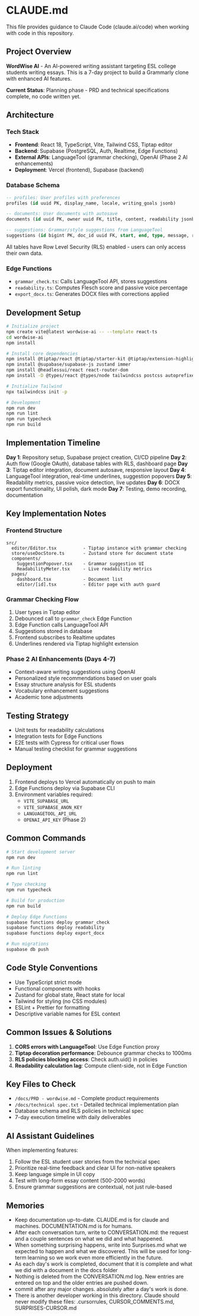 # CLAUDE.md

This file provides guidance to Claude Code (claude.ai/code) when working with code in this repository.

## Project Overview

**WordWise AI** - An AI-powered writing assistant targeting ESL college students writing essays. This is a 7-day project to build a Grammarly clone with enhanced AI features.

**Current Status**: Planning phase - PRD and technical specifications complete, no code written yet.

## Architecture

### Tech Stack
- **Frontend**: React 18, TypeScript, Vite, Tailwind CSS, Tiptap editor
- **Backend**: Supabase (PostgreSQL, Auth, Realtime, Edge Functions)
- **External APIs**: LanguageTool (grammar checking), OpenAI (Phase 2 AI enhancements)
- **Deployment**: Vercel (frontend), Supabase (backend)

### Database Schema

```sql
-- profiles: User profiles with preferences
profiles (id uuid PK, display_name, locale, writing_goals jsonb)

-- documents: User documents with autosave
documents (id uuid PK, owner uuid FK, title, content, readability jsonb)

-- suggestions: Grammar/style suggestions from LanguageTool
suggestions (id bigint PK, doc_id uuid FK, start, end, type, message, replacements jsonb)
```

All tables have Row Level Security (RLS) enabled - users can only access their own data.

### Edge Functions

- `grammar_check.ts`: Calls LanguageTool API, stores suggestions
- `readability.ts`: Computes Flesch score and passive voice percentage
- `export_docx.ts`: Generates DOCX files with corrections applied

## Development Setup

```bash
# Initialize project
npm create vite@latest wordwise-ai -- --template react-ts
cd wordwise-ai
npm install

# Install core dependencies
npm install @tiptap/react @tiptap/starter-kit @tiptap/extension-highlight
npm install @supabase/supabase-js zustand immer
npm install @headlessui/react react-router-dom
npm install -D @types/react @types/node tailwindcss postcss autoprefixer

# Initialize Tailwind
npx tailwindcss init -p

# Development
npm run dev
npm run lint
npm run typecheck
npm run build
```

## Implementation Timeline

**Day 1**: Repository setup, Supabase project creation, CI/CD pipeline
**Day 2**: Auth flow (Google OAuth), database tables with RLS, dashboard page
**Day 3**: Tiptap editor integration, document autosave, responsive layout
**Day 4**: LanguageTool integration, real-time underlines, suggestion popovers
**Day 5**: Readability metrics, passive voice detection, live updates
**Day 6**: DOCX export functionality, UI polish, dark mode
**Day 7**: Testing, demo recording, documentation

## Key Implementation Notes

### Frontend Structure
```
src/
  editor/Editor.tsx          - Tiptap instance with grammar checking
  store/useDocStore.ts       - Zustand store for document state
  components/
    SuggestionPopover.tsx    - Grammar suggestion UI
    ReadabilityMeter.tsx     - Live readability metrics
  pages/
    dashboard.tsx            - Document list
    editor/[id].tsx          - Editor page with auth guard
```

### Grammar Checking Flow
1. User types in Tiptap editor
2. Debounced call to `grammar_check` Edge Function
3. Edge Function calls LanguageTool API
4. Suggestions stored in database
5. Frontend subscribes to Realtime updates
6. Underlines rendered via Tiptap highlight extension

### Phase 2 AI Enhancements (Days 4-7)
- Context-aware writing suggestions using OpenAI
- Personalized style recommendations based on user goals
- Essay structure analysis for ESL students
- Vocabulary enhancement suggestions
- Academic tone adjustments

## Testing Strategy

- Unit tests for readability calculations
- Integration tests for Edge Functions
- E2E tests with Cypress for critical user flows
- Manual testing checklist for grammar suggestions

## Deployment

1. Frontend deploys to Vercel automatically on push to main
2. Edge Functions deploy via Supabase CLI
3. Environment variables required:
   - `VITE_SUPABASE_URL`
   - `VITE_SUPABASE_ANON_KEY`
   - `LANGUAGETOOL_API_URL`
   - `OPENAI_API_KEY` (Phase 2)

## Common Commands

```bash
# Start development server
npm run dev

# Run linting
npm run lint

# Type checking
npm run typecheck

# Build for production
npm run build

# Deploy Edge Functions
supabase functions deploy grammar_check
supabase functions deploy readability
supabase functions deploy export_docx

# Run migrations
supabase db push
```

## Code Style Conventions

- Use TypeScript strict mode
- Functional components with hooks
- Zustand for global state, React state for local
- Tailwind for styling (no CSS modules)
- ESLint + Prettier for formatting
- Descriptive variable names for ESL context

## Common Issues & Solutions

1. **CORS errors with LanguageTool**: Use Edge Function proxy
2. **Tiptap decoration performance**: Debounce grammar checks to 1000ms
3. **RLS policies blocking access**: Check auth.uid() in policies
4. **Readability calculation lag**: Compute client-side, not in Edge Function

## Key Files to Check

- `/docs/PRD - wordwise.md` - Complete product requirements
- `/docs/technical spec.txt` - Detailed technical implementation plan
- Database schema and RLS policies in technical spec
- 7-day execution timeline with daily deliverables

## AI Assistant Guidelines

When implementing features:
1. Follow the ESL student user stories from the technical spec
2. Prioritize real-time feedback and clear UI for non-native speakers
3. Keep language simple in UI copy
4. Test with long-form essay content (500-2000 words)
5. Ensure grammar suggestions are contextual, not just rule-based

## Memories

- Keep documentation up-to-date. CLAUDE.md is for claude and machines. DOCUMENTATION.md is for humans.
- After each conversation turn, write to CONVERSATION.md:  the request and a couple sentences on what we did and what happened.
- When something surprising happens, write into Surprises.md what we expected to happen and what we discovered. This will be used for long-term learning so we work even more efficiently in the future.
- As each day's work is completed, document that it is complete and what we did with a document in the docs folder
- Nothing is deleted from the CONVERSATION.md log.  New entries are entered on top and the older entries are pushed down.
- commit after any major changes.  absolutely after a day's work is done.
- There is another developer working in this directory. Claude should never modify these files: .cursorrules, CURSOR_COMMENTS.md, SURPRISES-CURSOR.md